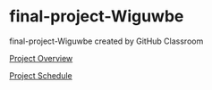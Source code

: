 # final-project-Wiguwbe

final-project-Wiguwbe created by GitHub Classroom

[Project Overview](https://github.com/cu-ecen-aeld/final-project-Wiguwbe/wiki/Project-Overview)

[Project Schedule](https://github.com/users/Wiguwbe/projects/1/views/1?groupedBy%5BcolumnId%5D=42121727)
